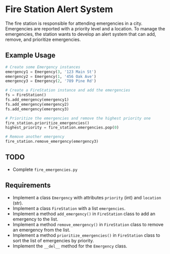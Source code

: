 # Fire Station Alert System

The fire station is responsible for attending emergencies in a city. Emergencies are reported with a priority level and a location. To manage the emergencies, the station wants to develop an alert system that can add, remove, and prioritize emergencies.

## Example Usage

```python
# Create some Emergency instances
emergency1 = Emergency(3, '123 Main St')
emergency2 = Emergency(1, '456 Oak Ave')
emergency3 = Emergency(2, '789 Pine Rd')

# Create a FireStation instance and add the emergencies
fs = FireStation()
fs.add_emergency(emergency1)
fs.add_emergency(emergency2)
fs.add_emergency(emergency3)

# Prioritize the emergencies and remove the highest priority one
fire_station.prioritize_emergencies()
highest_priority = fire_station.emergencies.pop(0)

# Remove another emergency
fire_station.remove_emergency(emergency3)
```

## TODO

- Complete `fire_emergencies.py`

## Requirements

- Implement a class `Emergency` with attributes `priority` (int) and `location` (str).
- Implement a class `FireStation` with a list `emergencies`.
- Implement a method `add_emergency()` in `FireStation` class to add an emergency to the list.
- Implement a method `remove_emergency()` in `FireStation` class to remove an emergency from the list.
- Implement a method `prioritize_emergencies()` in `FireStation` class to sort the list of emergencies by priority.
- Implement the `__del__` method for the `Emergency` class.
